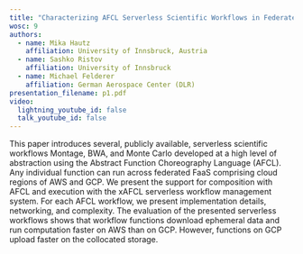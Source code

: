 ```yaml
---
title: "Characterizing AFCL Serverless Scientific Workflows in Federated FaaS"
wosc: 9
authors:
  - name: Mika Hautz
    affiliation: University of Innsbruck, Austria
  - name: Sashko Ristov
    affiliation: University of Innsbruck
  - name: Michael Felderer
    affiliation: German Aerospace Center (DLR)
presentation_filename: p1.pdf
video:
  lightning_youtube_id: false
  talk_youtube_id: false
---
```


This paper introduces several, publicly available, serverless scientific workflows Montage, BWA, and Monte Carlo developed at a high level of abstraction using the Abstract Function Choreography Language (AFCL). Any individual function can run across federated FaaS comprising cloud regions of AWS and GCP. We present the support for composition with AFCL and execution with the xAFCL serverless workflow management system. For each AFCL workflow, we present implementation details, networking, and complexity. The evaluation of the presented serverless workflows shows that workflow functions download ephemeral data and run computation faster on AWS than on GCP. However, functions on GCP upload faster on the collocated storage.